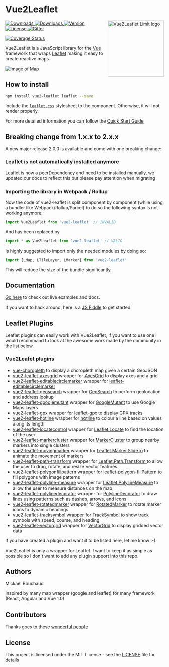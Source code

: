 # Vue2Leaflet

<img align="right" height="178" title="Vue2Leaflet Limit logo" src="docs/logo.png">

<a href="https://travis-ci.org/KoRiGaN/Vue2Leaflet">
  <img src="https://travis-ci.org/KoRiGaN/Vue2Leaflet.svg?branch=master" alt="Downloads">
</a>
<a href="https://www.npmjs.com/package/vue2-leaflet">
  <img src="https://img.shields.io/npm/dt/vue2-leaflet.svg" alt="Downloads">
</a>
<a href="https://www.npmjs.com/package/vue2-leaflet">
  <img src="https://img.shields.io/npm/v/vue2-leaflet.svg" alt="Version">
</a>
<a href="https://www.npmjs.com/package/vue2-leaflet">
  <img src="https://img.shields.io/npm/l/vue2-leaflet.svg" alt="License">
</a>
<a href="https://gitter.im/Vue2Leaflet/Lobby?utm_source=badge&utm_medium=badge&utm_campaign=pr-badge&utm_content=badge">
  <img src="https://badges.gitter.im/Vue2Leaflet/Lobby.svg" alt="Gitter">
</a>

[![Coverage Status](https://coveralls.io/repos/github/KoRiGaN/Vue2Leaflet/badge.svg?branch=master)](https://coveralls.io/github/KoRiGaN/Vue2Leaflet?branch=master)

Vue2Leaflet is a JavaScript library for the [Vue](https://vuejs.org/) framework that wraps [Leaflet](http://leafletjs.com/) making it easy to create reactive maps.

![Image of Map](docs/vue2leaflet-example.png)

## How to install

``` bash
npm install vue2-leaflet leaflet --save
```

Include the [`leaflet.css`](https://leafletjs.com/download.html) stylesheet to the component. Otherwise, it will not render properly.

For more detailed information you can follow the [Quick Start Guide](https://korigan.github.io/Vue2Leaflet/#/quickstart.md)

## Breaking change from 1.x.x to 2.x.x

A new major release 2.0,0 is available and come with one breaking change:

### Leaflet is not automatically installed anymore

Leaflet is now a peerDependency and need to be installed manually, we updated our docs to reflect this but please pay attention when migrating

### Importing the library in Webpack / Rollup

Now the code of vue2-leaflet is split component by component (while using a bundler like Webpack/Rollup/Parcel) to do so the following syntax is not working anymore:

```javascript
import Vue2Leaflet from 'vue2-leaflet' // INVALID
```

And has been replaced by

```javascript
import * as Vue2Leaflet from 'vue2-leaflet' // VALID
```

Is highly suggested to import only the needed modules by doing so:

```javascript
import {LMap, LTileLayer, LMarker} from 'vue2-leaflet'
```

This will reduce the size of the bundle significantly

## Documentation

[Go here](https://korigan.github.io/Vue2Leaflet/) to check out live examples and docs.

If you want to hack around, here is a [JS Fiddle](https://jsfiddle.net/Boumi/k04zpLx9/) to get started

## Leaflet Plugins

Leaflet plugins can easily work with Vue2Leaflet, if you want to use one I would recommand to look at the awesome work made by the community in the list below.

### Vue2Leafet plugins

* [vue-choropleth](https://github.com/voluntadpear/vue-choropleth) to display a choropleth map given a certain GeoJSON
* [vue2-leaflet-axesgrid](https://github.com/mudin/vue2-leaflet-axesgrid) wrapper for [AxesGrid](https://github.com/mudin/Leaflet.AxesGrid) to display axes and a grid
* [vue2-leaflet-editablecirclemarker](https://github.com/cualbondi/vue2-leaflet-editablecirclemarker) wrapper for [leaflet-editablecirclemarker](https://github.com/cualbondi/leaflet-editablecirclemarker)
* [vue2-leaflet-geosearch](https://github.com/fega/vue2-leaflet-geosearch) wrapper for [GeoSearch](https://github.com/smeijer/leaflet-geosearch) to perform geolocation and address lookup
* [vue2-leaflet-googlemutant](https://github.com/jperelli/vue2-leaflet-googlemutant) wrapper for [GoogleMutant](https://gitlab.com/IvanSanchez/Leaflet.GridLayer.GoogleMutant) to use Google Maps layers
* [vue2-leaflet-gpx](https://github.com/tdcook/vue2-leaflet-gpx) wrapper for [leaflet-gpx](https://github.com/mpetazzoni/leaflet-gpx) to display GPX tracks
* [vue2-leaflet-hotline](https://github.com/ikmolbo/vue2-leaflet-hotline) wrapper for [hotline](https://github.com/iosphere/Leaflet.hotline) to colour a line based on values along its length
* [vue2-leaflet-locatecontrol](https://github.com/vUdav/vue2-leaflet-locatecontrol) wrapper for [Leaflet.Locate](https://github.com/domoritz/leaflet-locatecontrol) to find the location of the user
* [vue2-leaflet-markercluster](https://github.com/jperelli/vue2-leaflet-markercluster) wrapper for [MarkerCluster](https://github.com/Leaflet/Leaflet.markercluster) to group nearby markers into single clusters
* [vue2-leaflet-movingmarker](https://github.com/LouisMazel/vue2-leaflet-movingmarker) wrapper for [Leaflet.Marker.SlideTo](https://gitlab.com/IvanSanchez/Leaflet.Marker.SlideTo) to animate the movement of markers
* [vue2-leaflet-path-transform](https://github.com/imudin/vue2-leaflet-path-transform) wrapper for [Leaflet.Path.Transform ](https://github.com/w8r/Leaflet.Path.Transform) to allow the user to drag, rotate, and resize vector features
* [vue2-leaflet-polygonfillpattern](https://github.com/guillaumejounel/vue2-leaflet-polygonfillpattern) wrapper for [leaflet-polygon-fillPattern](https://github.com/lwsu/leaflet-polygon-fillPattern) to fill polygons with image patterns
* [vue2-leaflet-polyline-measure](https://github.com/mikeu/vue2-leaflet-polyline-measure) wrapper for [Leaflet.PolylineMeasure](https://github.com/ppete2/Leaflet.PolylineMeasure) to allow the user to measure distances on the map
* [vue2-leaflet-polylinedecorator](https://github.com/jperelli/vue2-leaflet-polylinedecorator) wrapper for [PolylineDecorator](https://github.com/bbecquet/Leaflet.PolylineDecorator) to draw lines using patterns such as dashes, arrows, and icons
* [vue2-leaflet-rotatedmarker](https://github.com/imudin/vue2-leaflet-rotatedmarker) wrapper for [RotatedMarker](https://github.com/bbecquet/Leaflet.RotatedMarker) to rotate marker icons to dynamic headings
* [vue2-leaflet-tracksymbol](https://github.com/ais-one/vue2-leaflet-tracksymbol) wrapper for [TrackSymbol](https://github.com/lethexa/leaflet-tracksymbol) to show track symbols with speed, course, and heading
* [vue2-leaflet-vectorgrid](https://github.com/tesselo/vue2-leaflet-vectorgrid) wrapper for [VectorGrid](https://github.com/Leaflet/Leaflet.VectorGrid) to display gridded vector data

If you have created a plugin and want it to be listed here, let me know :-).

Vue2Leaflet is only a wrapper for Leaflet. I want to keep it as simple as possible so I don't want to add any plugin support into this repo.

## Authors

Mickaël Bouchaud

Inspired by many map wrapper (google and leaflet) for many framework (React, Angular and Vue 1.0)

## Contributors

Thanks goes to these [wonderful people](https://github.com/KoRiGaN/Vue2Leaflet/contributors)

## License

This project is licensed under the MIT License - see the [LICENSE](LICENSE) file for details
